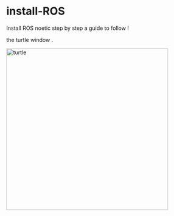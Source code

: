 # install-ROS
Install ROS noetic step by step a guide to follow ! 

the turtle window .


<img width="425" alt="turtle" src="https://github.com/user-attachments/assets/67de84a5-7249-41f2-991b-a63123673479">
